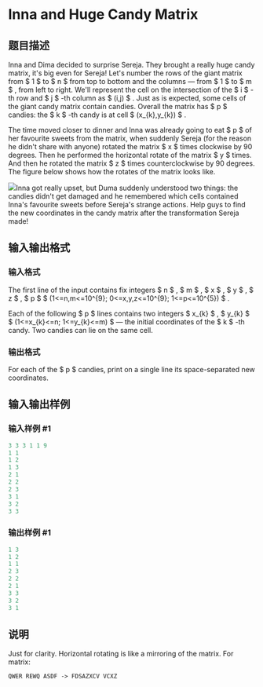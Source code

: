 # Inna and Huge Candy Matrix

## 题目描述

Inna and Dima decided to surprise Sereja. They brought a really huge candy matrix, it's big even for Sereja! Let's number the rows of the giant matrix from $ 1 $ to $ n $ from top to bottom and the columns — from $ 1 $ to $ m $ , from left to right. We'll represent the cell on the intersection of the $ i $ -th row and $ j $ -th column as $ (i,j) $ . Just as is expected, some cells of the giant candy matrix contain candies. Overall the matrix has $ p $ candies: the $ k $ -th candy is at cell $ (x_{k},y_{k}) $ .

The time moved closer to dinner and Inna was already going to eat $ p $ of her favourite sweets from the matrix, when suddenly Sereja (for the reason he didn't share with anyone) rotated the matrix $ x $ times clockwise by 90 degrees. Then he performed the horizontal rotate of the matrix $ y $ times. And then he rotated the matrix $ z $ times counterclockwise by 90 degrees. The figure below shows how the rotates of the matrix looks like.

![](https://cdn.luogu.com.cn/upload/vjudge_pic/CF400C/168ff7db18e226cd45113b10da5f3c7fbd5680f5.png)Inna got really upset, but Duma suddenly understood two things: the candies didn't get damaged and he remembered which cells contained Inna's favourite sweets before Sereja's strange actions. Help guys to find the new coordinates in the candy matrix after the transformation Sereja made!

## 输入输出格式

### 输入格式

The first line of the input contains fix integers $ n $ , $ m $ , $ x $ , $ y $ , $ z $ , $ p $ $ (1<=n,m<=10^{9}; 0<=x,y,z<=10^{9}; 1<=p<=10^{5}) $ .

Each of the following $ p $ lines contains two integers $ x_{k} $ , $ y_{k} $ $ (1<=x_{k}<=n; 1<=y_{k}<=m) $ — the initial coordinates of the $ k $ -th candy. Two candies can lie on the same cell.

### 输出格式

For each of the $ p $ candies, print on a single line its space-separated new coordinates.

## 输入输出样例

### 输入样例 #1

```cpp
3 3 3 1 1 9
1 1
1 2
1 3
2 1
2 2
2 3
3 1
3 2
3 3

```
### 输出样例 #1

```cpp
1 3
1 2
1 1
2 3
2 2
2 1
3 3
3 2
3 1

```
## 说明

Just for clarity. Horizontal rotating is like a mirroring of the matrix. For matrix:

`QWER REWQ ASDF -> FDSAZXCV VCXZ`

